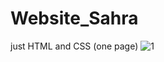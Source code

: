 # Website_Sahra
just HTML and CSS (one page)
![1](https://user-images.githubusercontent.com/54738389/123059804-63e5a080-d41f-11eb-95cd-c36695ffff28.jpg)
